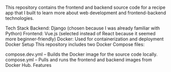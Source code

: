This repository contains the frontend and backend source code for a recipe app that I built to learn more about web development and frontend-backend technologies.

Tech Stack
Backend: Django (chosen because I was already familiar with Python)
Frontend: Vue.js (selected instead of React because it seemed more beginner-friendly)
Docker: Used for containerization and deployment
Docker Setup
This repository includes two Docker Compose files:

compose.dev.yml – Builds the Docker image for the source code locally.
compose.yml – Pulls and runs the frontend and backend images from Docker Hub.
Features

